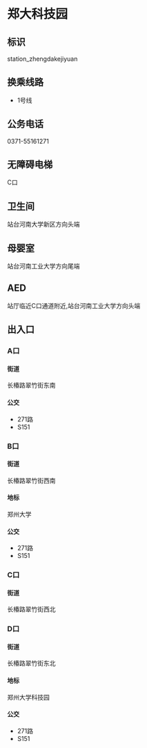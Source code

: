 # 郑大科技园

## 标识

station_zhengdakejiyuan

## 换乘线路

- 1号线

## 公务电话

0371-55161271

## 无障碍电梯

C口

## 卫生间

站台河南大学新区方向头端

## 母婴室

站台河南工业大学方向尾端

## AED

站厅临近C口通道附近,站台河南工业大学方向头端

## 出入口

### A口

#### 街道

长椿路翠竹街东南

#### 公交

- 271路
- S151

### B口

#### 街道

长椿路翠竹街西南

#### 地标

郑州大学

#### 公交

- 271路
- S151

### C口

#### 街道

长椿路翠竹街西北

### D口

#### 街道

长椿路翠竹街东北

#### 地标

郑州大学科技园

#### 公交

- 271路
- S151